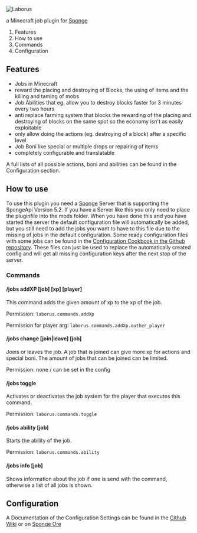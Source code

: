 ![Laborus](https://lergin.de/img/plugins/Laborus_Banner.png)

a Minecraft job plugin for [Sponge](https://Spongepowered.org "SpongePowered.org")

1. Features
2. How to use
  1. Commands
3. Configuration

## Features

* Jobs in Minecraft
* reward the placing and destroying of Blocks, the using of items and the killing and taming of mobs
* Job Abilities that eg. allow you to destroy blocks faster for 3 minutes every two hours
* anti replace farming system that blocks the rewarding of the placing and destroying of blocks on the same spot so the economy isn't as easily exploitable
* only allow doing the actions (eg. destroying of a block) after a specific level
* Job Boni like special or multiple drops or repairing of items
* completely configurable and translatable

A full lists of all possible actions, boni and abilities can be found in the Configuration section.

## How to use
To use this plugin you need a [Sponge](https://spongepowered.org) Server that is supporting the SpongeApi Version 5.2.
If you have a Server like this you only need to place the pluginfile into the mods folder.
When you have done this and you have started the server the default configuration file will automatically be added, but you still need to add the jobs you want to have to this file due to the missing of jobs in the default configuration.
Some ready configuration files with some jobs can be found in the [Configuration Cookbook in the Github repository](https://github.com/Lergin/Laborus/tree/master/ConfigurationCookbook). These files can just be used to replace the automatically created config and will get all missing configuration keys after the next stop of the server.

### Commands

#### /jobs addXP [job] [xp] [player]

This command adds the given amount of xp to the xp of the job.

Permission: `laborus.commands.addXp`

Permission for player arg: `laborus.commands.addXp.outher_player`

#### /jobs change [join|leave] [job]

Joins or leaves the job. A job that is joined can give more xp for actions and special boni. The amount of jobs that can be joined can be limited.

Permission: none / can be set in the config

#### /jobs toggle

Activates or deactivates the job system for the player that executes this command.

Permission: `laborus.commands.toggle`

#### /jobs ability [job]

Starts the ability of the job.

Permission: `laborus.commands.ability`

#### /jobs info [job]

Shows information about the job if one is send with the command, otherwise a list of all jobs is shown.

## Configuration

A Documentation of the Configuration Settings can be found in the [Github Wiki](https://github.com/Lergin/Laborus/wiki/Configuration) or on [Sponge Ore](https://ore.spongepowered.org/Lergin/Laborus/pages/Configuration)
